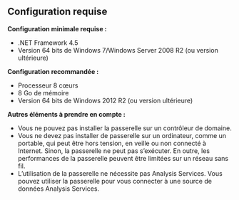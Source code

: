 ## <a name="requirements"></a>Configuration requise
**Configuration minimale requise :**

* .NET Framework 4.5
* Version 64 bits de Windows 7/Windows Server 2008 R2 (ou version ultérieure)

**Configuration recommandée :**

* Processeur 8 cœurs
* 8 Go de mémoire
* Version 64 bits de Windows 2012 R2 (ou version ultérieure)

**Autres éléments à prendre en compte :**

* Vous ne pouvez pas installer la passerelle sur un contrôleur de domaine.
* Vous ne devez pas installer de passerelle sur un ordinateur, comme un portable, qui peut être hors tension, en veille ou non connecté à Internet. Sinon, la passerelle ne peut pas s’exécuter. En outre, les performances de la passerelle peuvent être limitées sur un réseau sans fil.
* L’utilisation de la passerelle ne nécessite pas Analysis Services. Vous pouvez utiliser la passerelle pour vous connecter à une source de données Analysis Services.


